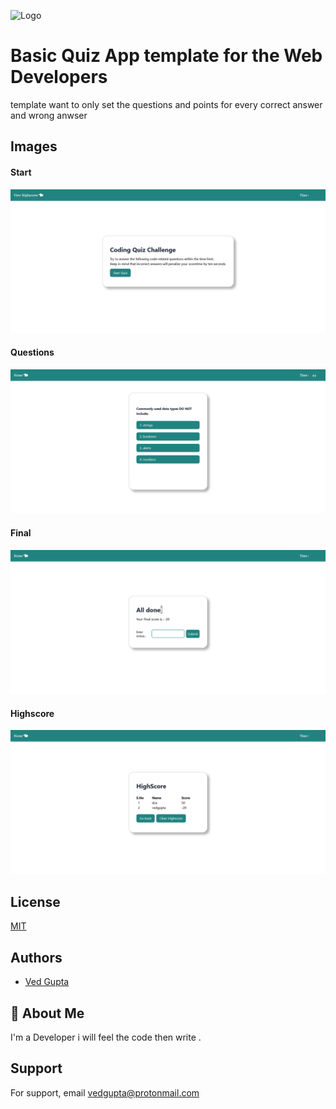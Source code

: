 
![Logo](https://raw.githubusercontent.com/innovatorved/Quizz-App-template/main/public/favicon.ico)


# Basic Quiz App template for the Web Developers

template want to only set the questions and points for every correct answer and wrong anwser 


## Images

#### Start

![Start](https://raw.githubusercontent.com/innovatorved/Quizz-App-template/main/Images/Screenshot%202022-01-19%20at%2000-54-34%20Quiz%20App.png)

#### Questions

![Questions](https://raw.githubusercontent.com/innovatorved/Quizz-App-template/main/Images/Screenshot%202022-01-19%20at%2000-54-44%20Quiz%20App.png)

#### Final

![Final](https://raw.githubusercontent.com/innovatorved/Quizz-App-template/main/Images/Screenshot%202022-01-19%20at%2000-54-59%20Quiz%20App.png)

#### Highscore

![Highscore](https://raw.githubusercontent.com/innovatorved/Quizz-App-template/main/Images/Screenshot%202022-01-19%20at%2000-55-17%20Quiz%20App.png)


## License

[MIT](https://choosealicense.com/licenses/mit/)

  
## Authors

- [Ved Gupta](https://www.github.com/innovatorved)

  
## 🚀 About Me
I'm a Developer i will feel the code then write .

  
## Support

For support, email vedgupta@protonmail.com
